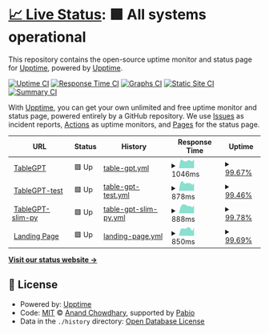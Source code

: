 # [📈 Live Status](https://upptime.github.io/upptime): <!--live status--> **🟩 All systems operational**

This repository contains the open-source uptime monitor and status page for [Upptime](https://upptime.js.org), powered by [Upptime](https://github.com/upptime/upptime).

[![Uptime CI](https://github.com/ZJUICI/tablegpt-upptime/workflows/Uptime%20CI/badge.svg)](https://github.com/ZJUICI/tablegpt-upptime/actions?query=workflow%3A%22Uptime+CI%22)
[![Response Time CI](https://github.com/ZJUICI/tablegpt-upptime/workflows/Response%20Time%20CI/badge.svg)](https://github.com/ZJUICI/tablegpt-upptime/actions?query=workflow%3A%22Response+Time+CI%22)
[![Graphs CI](https://github.com/ZJUICI/tablegpt-upptime/workflows/Graphs%20CI/badge.svg)](https://github.com/ZJUICI/tablegpt-upptime/actions?query=workflow%3A%22Graphs+CI%22)
[![Static Site CI](https://github.com/ZJUICI/tablegpt-upptime/workflows/Static%20Site%20CI/badge.svg)](https://github.com/ZJUICI/tablegpt-upptime/actions?query=workflow%3A%22Static+Site+CI%22)
[![Summary CI](https://github.com/ZJUICI/tablegpt-upptime/workflows/Summary%20CI/badge.svg)](https://github.com/ZJUICI/tablegpt-upptime/actions?query=workflow%3A%22Summary+CI%22)

With [Upptime](https://upptime.js.org), you can get your own unlimited and free uptime monitor and status page, powered entirely by a GitHub repository. We use [Issues](https://github.com/upptime/upptime/issues) as incident reports, [Actions](https://github.com/ZJUICI/tablegpt-upptime/actions) as uptime monitors, and [Pages](https://upptime.github.io/upptime) for the status page.

<!--start: status pages-->
<!-- This summary is generated by Upptime (https://github.com/upptime/upptime) -->
<!-- Do not edit this manually, your changes will be overwritten -->
<!-- prettier-ignore -->
| URL | Status | History | Response Time | Uptime |
| --- | ------ | ------- | ------------- | ------ |
| <img alt="" src="https://icons.duckduckgo.com/ip3/tablegpt.zjuici.com.ico" height="13"> [TableGPT](https://tablegpt.zjuici.com) | 🟩 Up | [table-gpt.yml](https://github.com/ZJUICI/tablegpt-uptime/commits/HEAD/history/table-gpt.yml) | <details><summary><img alt="Response time graph" src="./graphs/table-gpt/response-time-week.png" height="20"> 1046ms</summary><br><a href="https://ZJUICI.github.io/tablegpt-uptime/history/table-gpt"><img alt="Response time 1779" src="https://img.shields.io/endpoint?url=https%3A%2F%2Fraw.githubusercontent.com%2FZJUICI%2Ftablegpt-uptime%2FHEAD%2Fapi%2Ftable-gpt%2Fresponse-time.json"></a><br><a href="https://ZJUICI.github.io/tablegpt-uptime/history/table-gpt"><img alt="24-hour response time 1054" src="https://img.shields.io/endpoint?url=https%3A%2F%2Fraw.githubusercontent.com%2FZJUICI%2Ftablegpt-uptime%2FHEAD%2Fapi%2Ftable-gpt%2Fresponse-time-day.json"></a><br><a href="https://ZJUICI.github.io/tablegpt-uptime/history/table-gpt"><img alt="7-day response time 1046" src="https://img.shields.io/endpoint?url=https%3A%2F%2Fraw.githubusercontent.com%2FZJUICI%2Ftablegpt-uptime%2FHEAD%2Fapi%2Ftable-gpt%2Fresponse-time-week.json"></a><br><a href="https://ZJUICI.github.io/tablegpt-uptime/history/table-gpt"><img alt="30-day response time 1212" src="https://img.shields.io/endpoint?url=https%3A%2F%2Fraw.githubusercontent.com%2FZJUICI%2Ftablegpt-uptime%2FHEAD%2Fapi%2Ftable-gpt%2Fresponse-time-month.json"></a><br><a href="https://ZJUICI.github.io/tablegpt-uptime/history/table-gpt"><img alt="1-year response time 1779" src="https://img.shields.io/endpoint?url=https%3A%2F%2Fraw.githubusercontent.com%2FZJUICI%2Ftablegpt-uptime%2FHEAD%2Fapi%2Ftable-gpt%2Fresponse-time-year.json"></a></details> | <details><summary><a href="https://ZJUICI.github.io/tablegpt-uptime/history/table-gpt">99.67%</a></summary><a href="https://ZJUICI.github.io/tablegpt-uptime/history/table-gpt"><img alt="All-time uptime 99.83%" src="https://img.shields.io/endpoint?url=https%3A%2F%2Fraw.githubusercontent.com%2FZJUICI%2Ftablegpt-uptime%2FHEAD%2Fapi%2Ftable-gpt%2Fuptime.json"></a><br><a href="https://ZJUICI.github.io/tablegpt-uptime/history/table-gpt"><img alt="24-hour uptime 100.00%" src="https://img.shields.io/endpoint?url=https%3A%2F%2Fraw.githubusercontent.com%2FZJUICI%2Ftablegpt-uptime%2FHEAD%2Fapi%2Ftable-gpt%2Fuptime-day.json"></a><br><a href="https://ZJUICI.github.io/tablegpt-uptime/history/table-gpt"><img alt="7-day uptime 99.67%" src="https://img.shields.io/endpoint?url=https%3A%2F%2Fraw.githubusercontent.com%2FZJUICI%2Ftablegpt-uptime%2FHEAD%2Fapi%2Ftable-gpt%2Fuptime-week.json"></a><br><a href="https://ZJUICI.github.io/tablegpt-uptime/history/table-gpt"><img alt="30-day uptime 99.92%" src="https://img.shields.io/endpoint?url=https%3A%2F%2Fraw.githubusercontent.com%2FZJUICI%2Ftablegpt-uptime%2FHEAD%2Fapi%2Ftable-gpt%2Fuptime-month.json"></a><br><a href="https://ZJUICI.github.io/tablegpt-uptime/history/table-gpt"><img alt="1-year uptime 99.83%" src="https://img.shields.io/endpoint?url=https%3A%2F%2Fraw.githubusercontent.com%2FZJUICI%2Ftablegpt-uptime%2FHEAD%2Fapi%2Ftable-gpt%2Fuptime-year.json"></a></details>
| <img alt="" src="https://icons.duckduckgo.com/ip3/test.tablegpt.zjuici.com.ico" height="13"> [TableGPT-test](https://test.tablegpt.zjuici.com) | 🟩 Up | [table-gpt-test.yml](https://github.com/ZJUICI/tablegpt-uptime/commits/HEAD/history/table-gpt-test.yml) | <details><summary><img alt="Response time graph" src="./graphs/table-gpt-test/response-time-week.png" height="20"> 878ms</summary><br><a href="https://ZJUICI.github.io/tablegpt-uptime/history/table-gpt-test"><img alt="Response time 1004" src="https://img.shields.io/endpoint?url=https%3A%2F%2Fraw.githubusercontent.com%2FZJUICI%2Ftablegpt-uptime%2FHEAD%2Fapi%2Ftable-gpt-test%2Fresponse-time.json"></a><br><a href="https://ZJUICI.github.io/tablegpt-uptime/history/table-gpt-test"><img alt="24-hour response time 778" src="https://img.shields.io/endpoint?url=https%3A%2F%2Fraw.githubusercontent.com%2FZJUICI%2Ftablegpt-uptime%2FHEAD%2Fapi%2Ftable-gpt-test%2Fresponse-time-day.json"></a><br><a href="https://ZJUICI.github.io/tablegpt-uptime/history/table-gpt-test"><img alt="7-day response time 878" src="https://img.shields.io/endpoint?url=https%3A%2F%2Fraw.githubusercontent.com%2FZJUICI%2Ftablegpt-uptime%2FHEAD%2Fapi%2Ftable-gpt-test%2Fresponse-time-week.json"></a><br><a href="https://ZJUICI.github.io/tablegpt-uptime/history/table-gpt-test"><img alt="30-day response time 951" src="https://img.shields.io/endpoint?url=https%3A%2F%2Fraw.githubusercontent.com%2FZJUICI%2Ftablegpt-uptime%2FHEAD%2Fapi%2Ftable-gpt-test%2Fresponse-time-month.json"></a><br><a href="https://ZJUICI.github.io/tablegpt-uptime/history/table-gpt-test"><img alt="1-year response time 1004" src="https://img.shields.io/endpoint?url=https%3A%2F%2Fraw.githubusercontent.com%2FZJUICI%2Ftablegpt-uptime%2FHEAD%2Fapi%2Ftable-gpt-test%2Fresponse-time-year.json"></a></details> | <details><summary><a href="https://ZJUICI.github.io/tablegpt-uptime/history/table-gpt-test">99.46%</a></summary><a href="https://ZJUICI.github.io/tablegpt-uptime/history/table-gpt-test"><img alt="All-time uptime 99.94%" src="https://img.shields.io/endpoint?url=https%3A%2F%2Fraw.githubusercontent.com%2FZJUICI%2Ftablegpt-uptime%2FHEAD%2Fapi%2Ftable-gpt-test%2Fuptime.json"></a><br><a href="https://ZJUICI.github.io/tablegpt-uptime/history/table-gpt-test"><img alt="24-hour uptime 100.00%" src="https://img.shields.io/endpoint?url=https%3A%2F%2Fraw.githubusercontent.com%2FZJUICI%2Ftablegpt-uptime%2FHEAD%2Fapi%2Ftable-gpt-test%2Fuptime-day.json"></a><br><a href="https://ZJUICI.github.io/tablegpt-uptime/history/table-gpt-test"><img alt="7-day uptime 99.46%" src="https://img.shields.io/endpoint?url=https%3A%2F%2Fraw.githubusercontent.com%2FZJUICI%2Ftablegpt-uptime%2FHEAD%2Fapi%2Ftable-gpt-test%2Fuptime-week.json"></a><br><a href="https://ZJUICI.github.io/tablegpt-uptime/history/table-gpt-test"><img alt="30-day uptime 99.88%" src="https://img.shields.io/endpoint?url=https%3A%2F%2Fraw.githubusercontent.com%2FZJUICI%2Ftablegpt-uptime%2FHEAD%2Fapi%2Ftable-gpt-test%2Fuptime-month.json"></a><br><a href="https://ZJUICI.github.io/tablegpt-uptime/history/table-gpt-test"><img alt="1-year uptime 99.94%" src="https://img.shields.io/endpoint?url=https%3A%2F%2Fraw.githubusercontent.com%2FZJUICI%2Ftablegpt-uptime%2FHEAD%2Fapi%2Ftable-gpt-test%2Fuptime-year.json"></a></details>
| <img alt="" src="https://icons.duckduckgo.com/ip3/py-slim.tablegpt.zjuici.com.ico" height="13"> [TableGPT-slim-py](https://py-slim.tablegpt.zjuici.com) | 🟩 Up | [table-gpt-slim-py.yml](https://github.com/ZJUICI/tablegpt-uptime/commits/HEAD/history/table-gpt-slim-py.yml) | <details><summary><img alt="Response time graph" src="./graphs/table-gpt-slim-py/response-time-week.png" height="20"> 888ms</summary><br><a href="https://ZJUICI.github.io/tablegpt-uptime/history/table-gpt-slim-py"><img alt="Response time 987" src="https://img.shields.io/endpoint?url=https%3A%2F%2Fraw.githubusercontent.com%2FZJUICI%2Ftablegpt-uptime%2FHEAD%2Fapi%2Ftable-gpt-slim-py%2Fresponse-time.json"></a><br><a href="https://ZJUICI.github.io/tablegpt-uptime/history/table-gpt-slim-py"><img alt="24-hour response time 757" src="https://img.shields.io/endpoint?url=https%3A%2F%2Fraw.githubusercontent.com%2FZJUICI%2Ftablegpt-uptime%2FHEAD%2Fapi%2Ftable-gpt-slim-py%2Fresponse-time-day.json"></a><br><a href="https://ZJUICI.github.io/tablegpt-uptime/history/table-gpt-slim-py"><img alt="7-day response time 888" src="https://img.shields.io/endpoint?url=https%3A%2F%2Fraw.githubusercontent.com%2FZJUICI%2Ftablegpt-uptime%2FHEAD%2Fapi%2Ftable-gpt-slim-py%2Fresponse-time-week.json"></a><br><a href="https://ZJUICI.github.io/tablegpt-uptime/history/table-gpt-slim-py"><img alt="30-day response time 923" src="https://img.shields.io/endpoint?url=https%3A%2F%2Fraw.githubusercontent.com%2FZJUICI%2Ftablegpt-uptime%2FHEAD%2Fapi%2Ftable-gpt-slim-py%2Fresponse-time-month.json"></a><br><a href="https://ZJUICI.github.io/tablegpt-uptime/history/table-gpt-slim-py"><img alt="1-year response time 987" src="https://img.shields.io/endpoint?url=https%3A%2F%2Fraw.githubusercontent.com%2FZJUICI%2Ftablegpt-uptime%2FHEAD%2Fapi%2Ftable-gpt-slim-py%2Fresponse-time-year.json"></a></details> | <details><summary><a href="https://ZJUICI.github.io/tablegpt-uptime/history/table-gpt-slim-py">99.78%</a></summary><a href="https://ZJUICI.github.io/tablegpt-uptime/history/table-gpt-slim-py"><img alt="All-time uptime 99.69%" src="https://img.shields.io/endpoint?url=https%3A%2F%2Fraw.githubusercontent.com%2FZJUICI%2Ftablegpt-uptime%2FHEAD%2Fapi%2Ftable-gpt-slim-py%2Fuptime.json"></a><br><a href="https://ZJUICI.github.io/tablegpt-uptime/history/table-gpt-slim-py"><img alt="24-hour uptime 100.00%" src="https://img.shields.io/endpoint?url=https%3A%2F%2Fraw.githubusercontent.com%2FZJUICI%2Ftablegpt-uptime%2FHEAD%2Fapi%2Ftable-gpt-slim-py%2Fuptime-day.json"></a><br><a href="https://ZJUICI.github.io/tablegpt-uptime/history/table-gpt-slim-py"><img alt="7-day uptime 99.78%" src="https://img.shields.io/endpoint?url=https%3A%2F%2Fraw.githubusercontent.com%2FZJUICI%2Ftablegpt-uptime%2FHEAD%2Fapi%2Ftable-gpt-slim-py%2Fuptime-week.json"></a><br><a href="https://ZJUICI.github.io/tablegpt-uptime/history/table-gpt-slim-py"><img alt="30-day uptime 99.95%" src="https://img.shields.io/endpoint?url=https%3A%2F%2Fraw.githubusercontent.com%2FZJUICI%2Ftablegpt-uptime%2FHEAD%2Fapi%2Ftable-gpt-slim-py%2Fuptime-month.json"></a><br><a href="https://ZJUICI.github.io/tablegpt-uptime/history/table-gpt-slim-py"><img alt="1-year uptime 99.69%" src="https://img.shields.io/endpoint?url=https%3A%2F%2Fraw.githubusercontent.com%2FZJUICI%2Ftablegpt-uptime%2FHEAD%2Fapi%2Ftable-gpt-slim-py%2Fuptime-year.json"></a></details>
| <img alt="" src="https://icons.duckduckgo.com/ip3/welcome.tablegpt.zjuici.com.ico" height="13"> [Landing Page](https://welcome.tablegpt.zjuici.com/) | 🟩 Up | [landing-page.yml](https://github.com/ZJUICI/tablegpt-uptime/commits/HEAD/history/landing-page.yml) | <details><summary><img alt="Response time graph" src="./graphs/landing-page/response-time-week.png" height="20"> 850ms</summary><br><a href="https://ZJUICI.github.io/tablegpt-uptime/history/landing-page"><img alt="Response time 975" src="https://img.shields.io/endpoint?url=https%3A%2F%2Fraw.githubusercontent.com%2FZJUICI%2Ftablegpt-uptime%2FHEAD%2Fapi%2Flanding-page%2Fresponse-time.json"></a><br><a href="https://ZJUICI.github.io/tablegpt-uptime/history/landing-page"><img alt="24-hour response time 732" src="https://img.shields.io/endpoint?url=https%3A%2F%2Fraw.githubusercontent.com%2FZJUICI%2Ftablegpt-uptime%2FHEAD%2Fapi%2Flanding-page%2Fresponse-time-day.json"></a><br><a href="https://ZJUICI.github.io/tablegpt-uptime/history/landing-page"><img alt="7-day response time 850" src="https://img.shields.io/endpoint?url=https%3A%2F%2Fraw.githubusercontent.com%2FZJUICI%2Ftablegpt-uptime%2FHEAD%2Fapi%2Flanding-page%2Fresponse-time-week.json"></a><br><a href="https://ZJUICI.github.io/tablegpt-uptime/history/landing-page"><img alt="30-day response time 956" src="https://img.shields.io/endpoint?url=https%3A%2F%2Fraw.githubusercontent.com%2FZJUICI%2Ftablegpt-uptime%2FHEAD%2Fapi%2Flanding-page%2Fresponse-time-month.json"></a><br><a href="https://ZJUICI.github.io/tablegpt-uptime/history/landing-page"><img alt="1-year response time 975" src="https://img.shields.io/endpoint?url=https%3A%2F%2Fraw.githubusercontent.com%2FZJUICI%2Ftablegpt-uptime%2FHEAD%2Fapi%2Flanding-page%2Fresponse-time-year.json"></a></details> | <details><summary><a href="https://ZJUICI.github.io/tablegpt-uptime/history/landing-page">99.69%</a></summary><a href="https://ZJUICI.github.io/tablegpt-uptime/history/landing-page"><img alt="All-time uptime 94.87%" src="https://img.shields.io/endpoint?url=https%3A%2F%2Fraw.githubusercontent.com%2FZJUICI%2Ftablegpt-uptime%2FHEAD%2Fapi%2Flanding-page%2Fuptime.json"></a><br><a href="https://ZJUICI.github.io/tablegpt-uptime/history/landing-page"><img alt="24-hour uptime 100.00%" src="https://img.shields.io/endpoint?url=https%3A%2F%2Fraw.githubusercontent.com%2FZJUICI%2Ftablegpt-uptime%2FHEAD%2Fapi%2Flanding-page%2Fuptime-day.json"></a><br><a href="https://ZJUICI.github.io/tablegpt-uptime/history/landing-page"><img alt="7-day uptime 99.69%" src="https://img.shields.io/endpoint?url=https%3A%2F%2Fraw.githubusercontent.com%2FZJUICI%2Ftablegpt-uptime%2FHEAD%2Fapi%2Flanding-page%2Fuptime-week.json"></a><br><a href="https://ZJUICI.github.io/tablegpt-uptime/history/landing-page"><img alt="30-day uptime 99.93%" src="https://img.shields.io/endpoint?url=https%3A%2F%2Fraw.githubusercontent.com%2FZJUICI%2Ftablegpt-uptime%2FHEAD%2Fapi%2Flanding-page%2Fuptime-month.json"></a><br><a href="https://ZJUICI.github.io/tablegpt-uptime/history/landing-page"><img alt="1-year uptime 94.87%" src="https://img.shields.io/endpoint?url=https%3A%2F%2Fraw.githubusercontent.com%2FZJUICI%2Ftablegpt-uptime%2FHEAD%2Fapi%2Flanding-page%2Fuptime-year.json"></a></details>

<!--end: status pages-->

[**Visit our status website →**](https://upptime.github.io/upptime)

## 📄 License

- Powered by: [Upptime](https://github.com/upptime/upptime)
- Code: [MIT](./LICENSE) © [Anand Chowdhary](https://anandchowdhary.com), supported by [Pabio](https://pabio.com)
- Data in the `./history` directory: [Open Database License](https://opendatacommons.org/licenses/odbl/1-0/)
